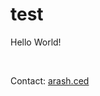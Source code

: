 # test
<html>
  
Hello World!

</br>

Contact: <a href="mailto:arash.ced@protonmail.com">arash.ced</a>

</html>
